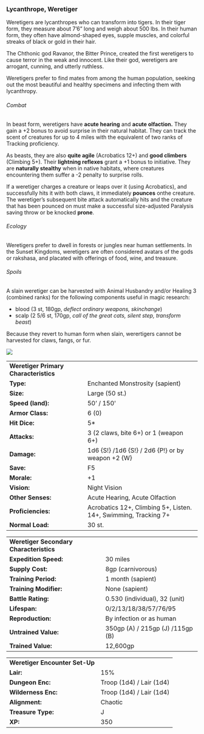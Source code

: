 ### Lycanthrope, Weretiger

Weretigers are lycanthropes who can transform into tigers. In their tiger form, they measure about 7’6” long and weigh about 500 lbs. In their human form, they often have almond-shaped eyes, supple muscles, and colorful streaks of black or gold in their hair.

The Chthonic god Ravanor, the Bitter Prince, created the first weretigers to cause terror in the weak and innocent. Like their god, weretigers are arrogant, cunning, and utterly ruthless.

Weretigers prefer to find mates from among the human population, seeking out the most beautiful and healthy specimens and infecting them with lycanthropy.

###### Combat

In beast form, weretigers have **acute hearing** and **acute olfaction.** They gain a +2 bonus to avoid surprise in their natural habitat. They can track the scent of creatures for up to 4 miles with the equivalent of two ranks of Tracking proficiency.

As beasts, they are also **quite agile** (Acrobatics 12+) and **good climbers** (Climbing 5+). Their **lightning reflexes** grant a +1 bonus to initiative. They are **naturally stealthy** when in native habitats, where creatures encountering them suffer a -2 penalty to surprise rolls.

If a weretiger charges a creature or leaps over it (using Acrobatics), and successfully hits it with both claws, it immediately **pounces** onthe creature. The weretiger’s subsequent bite attack automatically hits and the creature that has been pounced on must make a successful size-adjusted Paralysis saving throw or be knocked **prone**.

###### Ecology

Weretigers prefer to dwell in forests or jungles near human settlements. In the Sunset Kingdoms, weretigers are often considered avatars of the gods or rakshasa, and placated with offerings of food, wine, and treasure.

###### Spoils

A slain weretiger can be harvested with Animal Husbandry and/or Healing 3 (combined ranks) for the following components useful in magic research:

* blood (3 st, 180gp, *deflect ordinary weapons, skinchange*)
* scalp (2 5/6 st, 170gp, *call of the great cats, silent step, transform beast*)

Because they revert to human form when slain, werertigers cannot be harvested for claws, fangs, or fur.

![](data:image/png;base64...)

|  |  |
| --- | --- |
| **Weretiger Primary Characteristics** | |
| **Type:** | Enchanted Monstrosity (sapient) |
| **Size:** | Large (50 st.) |
| **Speed (land):** | 50’ / 150' |
| **Armor Class:** | 6 (0) |
| **Hit Dice:** | 5\* |
| **Attacks:** | 3 (2 claws, bite 6+) or 1 (weapon 6+) |
| **Damage:** | 1d6 {S!} /1d6 {S!} / 2d6 {P!} or  by weapon +2 {W} |
| **Save:** | F5 |
| **Morale:** | +1 |
| **Vision:** | Night Vision |
| **Other Senses:** | Acute Hearing, Acute Olfaction |
| **Proficiencies:** | Acrobatics 12+, Climbing 5+,  Listen. 14+, Swimming, Tracking 7+ |
| **Normal Load:** | 30 st. |

|  |  |
| --- | --- |
| **Weretiger Secondary Characteristics** | |
| **Expedition Speed:** | 30 miles |
| **Supply Cost:** | 8gp (carnivorous) |
| **Training Period:** | 1 month (sapient) |
| **Training Modifier:** | None (sapient) |
| **Battle Rating:** | 0.530 (individual), 32 (unit) |
| **Lifespan:** | 0/2/13/18/38/57/76/95 |
| **Reproduction:** | By infection or as human |
| **Untrained Value:** | 350gp (A) / 215gp (J) /115gp (B) |
| **Trained Value:** | 12,600gp |

|  |  |
| --- | --- |
| **Weretiger Encounter Set-Up** | |
| **Lair:** | 15% |
| **Dungeon Enc:** | Troop (1d4) / Lair (1d4) |
| **Wilderness Enc:** | Troop (1d4) / Lair (1d4) |
| **Alignment:** | Chaotic |
| **Treasure Type:** | J |
| **XP:** | 350 |
